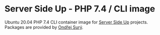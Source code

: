 # Server Side Up -  PHP 7.4 / CLI image 

Ubuntu 20.04 PHP 7.4 CLI container image for [Server Side Up](https://serversideup.net) projects. Packages are provided by [Ondřej Surý](https://deb.sury.org/).
